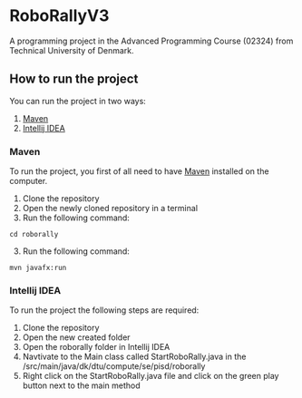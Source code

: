 # RoboRallyV3
A programming project in the Advanced Programming Course (02324) from Technical University of Denmark.
## How to run the project
You can run the project in two ways:
1. [Maven](#maven)
2. [Intellij IDEA](#intellij-idea) 

### Maven
To run the project, you first of all need to have [Maven](https://maven.apache.org/install.html) installed on the computer.

1. Clone the repository
2. Open the newly cloned repository in a terminal
3. Run the following command:
```shell
cd roborally
```
3. Run the following command:
```shell
mvn javafx:run
```

### Intellij IDEA

To run the project the following steps are required:
1. Clone the repository
2. Open the new created folder
3. Open the roborally folder in Intellij IDEA
3. Navtivate to the Main class called StartRoboRally.java in the /src/main/java/dk/dtu/compute/se/pisd/roborally
4. Right click on the StartRoboRally.java file and click on the green play button next to the main method